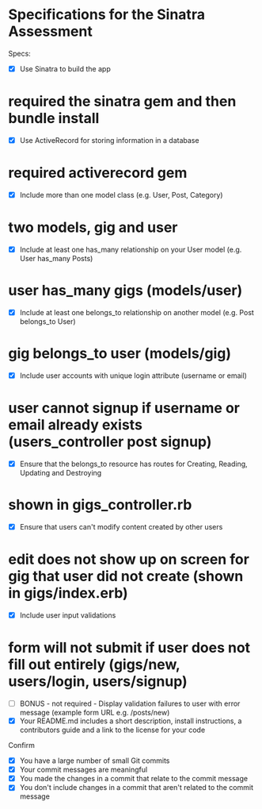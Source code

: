 # Specifications for the Sinatra Assessment

Specs:
- [x] Use Sinatra to build the app
# required the sinatra gem and then bundle install
- [x] Use ActiveRecord for storing information in a database
# required activerecord gem
- [x] Include more than one model class (e.g. User, Post, Category)
# two models, gig and user
- [x] Include at least one has_many relationship on your User model (e.g. User has_many Posts)
# user has_many gigs (models/user)
- [x] Include at least one belongs_to relationship on another model (e.g. Post belongs_to User)
# gig belongs_to user (models/gig)
- [x] Include user accounts with unique login attribute (username or email)
# user cannot signup if username or email already exists (users_controller post signup)
- [x] Ensure that the belongs_to resource has routes for Creating, Reading, Updating and Destroying
# shown in gigs_controller.rb
- [x] Ensure that users can't modify content created by other users
# edit does not show up on screen for gig that user did not create (shown in gigs/index.erb)
- [x] Include user input validations
# form will not submit if user does not fill out entirely (gigs/new, users/login, users/signup)
- [ ] BONUS - not required - Display validation failures to user with error message (example form URL e.g. /posts/new)
- [x] Your README.md includes a short description, install instructions, a contributors guide and a link to the license for your code

Confirm
- [x] You have a large number of small Git commits
- [x] Your commit messages are meaningful
- [x] You made the changes in a commit that relate to the commit message
- [x] You don't include changes in a commit that aren't related to the commit message